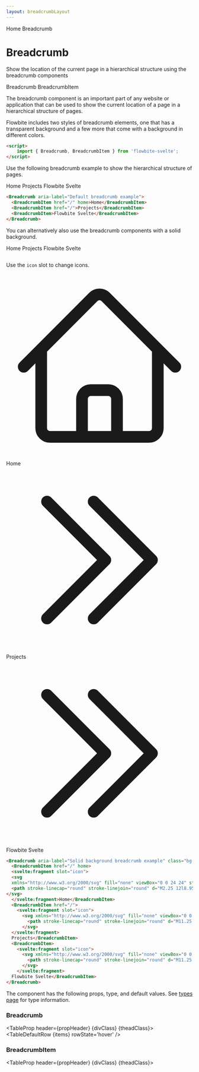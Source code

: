 ```yaml
---
layout: breadcrumbLayout
---
```


<script>
  import { Htwo, ExampleDiv, GitHubSource, CompoDescription, TableProp, TableDefaultRow} from '../utils'
  import { Breadcrumb, BreadcrumbItem } from '$lib'
  
  import componentProps from '../props/Breadcrumb.json'
  import componentProps2 from '../props/BreadcrumbItem.json'
  let items = componentProps.props
  let items2 = componentProps2.props
  let propHeader = ['Name', 'Type', 'Default']
	let divClass='w-full relative overflow-x-auto shadow-md sm:rounded-lg py-4'
let theadClass ='text-xs text-gray-700 uppercase bg-gray-50 dark:bg-gray-700 dark:text-white'
</script>

<Breadcrumb>
  <BreadcrumbItem href="/" home >Home</BreadcrumbItem>
  <BreadcrumbItem>Breadcrumb</BreadcrumbItem>
</Breadcrumb>

<h1 class="text-3xl w-full dark:text-white pt-8 pb-4">Breadcrumb</h1>

<CompoDescription>Show the location of the current page in a hierarchical structure using the breadcrumb components</CompoDescription>

<ExampleDiv>
<GitHubSource href="breadcrumbs/Breadcrumb.svelte">Breadcrumb</GitHubSource>
<GitHubSource href="breadcrumbs/BreadcrumbItem.svelte">BreadcrumbItem</GitHubSource>
</ExampleDiv>

The breadcrumb component is an important part of any website or application that can be used to show the current location of a page in a hierarchical structure of pages.

Flowbite includes two styles of breadcrumb elements, one that has a transparent background and a few more that come with a background in different colors.

<Htwo label="Setup" />

```html
<script>
	import { Breadcrumb, BreadcrumbItem } from 'flowbite-svelte';
</script>
```

<Htwo label="Default Breadcrumb" />

Use the following breadcrumb example to show the hierarchical structure of pages.

<ExampleDiv>
<Breadcrumb aria-label="Default breadcrumb example">
  <BreadcrumbItem href="/" home>Home</BreadcrumbItem>
  <BreadcrumbItem href="/">Projects</BreadcrumbItem>
  <BreadcrumbItem>Flowbite Svelte</BreadcrumbItem>
</Breadcrumb>
</ExampleDiv>

```html
<Breadcrumb aria-label="Default breadcrumb example">
  <BreadcrumbItem href="/" home>Home</BreadcrumbItem>
  <BreadcrumbItem href="/">Projects</BreadcrumbItem>
  <BreadcrumbItem>Flowbite Svelte</BreadcrumbItem>
</Breadcrumb>
```

<Htwo label="Solid Breadcrumb" />

You can alternatively also use the breadcrumb components with a solid background.

<ExampleDiv>
<Breadcrumb aria-label="Solid background breadcrumb example" solid>
  <BreadcrumbItem href="/" home>Home</BreadcrumbItem>
  <BreadcrumbItem href="/">Projects</BreadcrumbItem>
  <BreadcrumbItem>Flowbite Svelte</BreadcrumbItem>
</Breadcrumb>
</ExampleDiv>

```html

```

<Htwo label="Icons" />

Use the `icon` slot to change icons.

<ExampleDiv>
<Breadcrumb aria-label="Solid background breadcrumb example" class="bg-gray-50 py-3 px-5 dark:bg-gray-900">
  <BreadcrumbItem href="/" home>
  <svelte:fragment slot="icon">
  <svg 
  xmlns="http://www.w3.org/2000/svg" fill="none" viewBox="0 0 24 24" stroke-width="1.5" stroke="currentColor" class="w-4 h-4 mr-2">
  <path stroke-linecap="round" stroke-linejoin="round" d="M2.25 12l8.954-8.955c.44-.439 1.152-.439 1.591 0L21.75 12M4.5 9.75v10.125c0 .621.504 1.125 1.125 1.125H9.75v-4.875c0-.621.504-1.125 1.125-1.125h2.25c.621 0 1.125.504 1.125 1.125V21h4.125c.621 0 1.125-.504 1.125-1.125V9.75M8.25 21h8.25" />
</svg>
  </svelte:fragment>Home</BreadcrumbItem>
  <BreadcrumbItem href="/">
    <svelte:fragment slot="icon">
      <svg xmlns="http://www.w3.org/2000/svg" fill="none" viewBox="0 0 24 24" stroke-width="1.5" stroke="currentColor" class="w-4 h-4 dark:text-white">
        <path stroke-linecap="round" stroke-linejoin="round" d="M11.25 4.5l7.5 7.5-7.5 7.5m-6-15l7.5 7.5-7.5 7.5" />
      </svg>
  </svelte:fragment>
  Projects</BreadcrumbItem>
  <BreadcrumbItem>
    <svelte:fragment slot="icon">
      <svg xmlns="http://www.w3.org/2000/svg" fill="none" viewBox="0 0 24 24" stroke-width="1.5" stroke="currentColor" class="w-4 h-4 dark:text-white">
        <path stroke-linecap="round" stroke-linejoin="round" d="M11.25 4.5l7.5 7.5-7.5 7.5m-6-15l7.5 7.5-7.5 7.5" />
      </svg>
    </svelte:fragment>
  Flowbite Svelte</BreadcrumbItem>
</Breadcrumb>
</ExampleDiv>


```html
<Breadcrumb aria-label="Solid background breadcrumb example" class="bg-gray-50 py-3 px-5 dark:bg-gray-900">
  <BreadcrumbItem href="/" home>
  <svelte:fragment slot="icon">
  <svg 
  xmlns="http://www.w3.org/2000/svg" fill="none" viewBox="0 0 24 24" stroke-width="1.5" stroke="currentColor" class="w-4 h-4 mr-2">
  <path stroke-linecap="round" stroke-linejoin="round" d="M2.25 12l8.954-8.955c.44-.439 1.152-.439 1.591 0L21.75 12M4.5 9.75v10.125c0 .621.504 1.125 1.125 1.125H9.75v-4.875c0-.621.504-1.125 1.125-1.125h2.25c.621 0 1.125.504 1.125 1.125V21h4.125c.621 0 1.125-.504 1.125-1.125V9.75M8.25 21h8.25" />
</svg>
  </svelte:fragment>Home</BreadcrumbItem>
  <BreadcrumbItem href="/">
    <svelte:fragment slot="icon">
      <svg xmlns="http://www.w3.org/2000/svg" fill="none" viewBox="0 0 24 24" stroke-width="1.5" stroke="currentColor" class="w-4 h-4 dark:text-white">
        <path stroke-linecap="round" stroke-linejoin="round" d="M11.25 4.5l7.5 7.5-7.5 7.5m-6-15l7.5 7.5-7.5 7.5" />
      </svg>
  </svelte:fragment>
  Projects</BreadcrumbItem>
  <BreadcrumbItem>
    <svelte:fragment slot="icon">
      <svg xmlns="http://www.w3.org/2000/svg" fill="none" viewBox="0 0 24 24" stroke-width="1.5" stroke="currentColor" class="w-4 h-4 dark:text-white">
        <path stroke-linecap="round" stroke-linejoin="round" d="M11.25 4.5l7.5 7.5-7.5 7.5m-6-15l7.5 7.5-7.5 7.5" />
      </svg>
    </svelte:fragment>
  Flowbite Svelte</BreadcrumbItem>
</Breadcrumb>
```

<Htwo label="Props" />

The component has the following props, type, and default values. See <a href="/pages/types">types page</a> for type information.

<h3 class='text-xl w-full dark:text-white py-4'>Breadcrumb</h3>

<TableProp header={propHeader} {divClass} {theadClass}>
  <TableDefaultRow {items} rowState='hover' />
</TableProp>

<h3 class='text-xl w-full dark:text-white py-4'>BreadcrumbItem</h3>

<TableProp header={propHeader} {divClass} {theadClass}>
  <TableDefaultRow items={items2} rowState='hover' />
</TableProp>